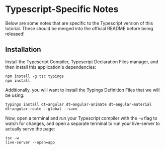 # Typescript-Specific Notes

Below are some notes that are specific to the Typescript version of this tutorial. These should be
merged into the official README before being released!

## Installation

Install the Typescript Compiler, Typescript Declaration Files manager, and then install this
application's dependencies:

    npm install -g tsc typings
    npm install

Additionally, you will want to install the Typings Definition Files that we will be using:

    typings install dt~angular dt~angular-animate dt~angular-material dt~angular-route --global --save
    
Now, open a terminal and run your Typescript compiler with the `-w` flag to watch for changes, and
open a separate terminal to run your live-server to actually serve the page:

    tsc -w
    live-server --open=app